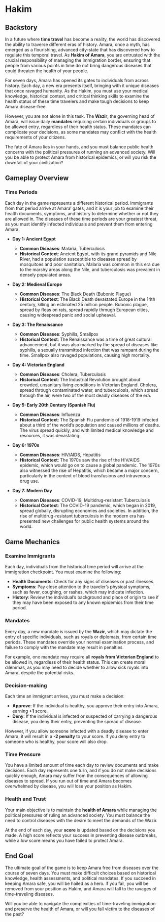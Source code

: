 # Hakim

## Backstory

In a future where **time travel** has become a reality, the world has discovered the ability to traverse different eras of history. Amara, once a myth, has emerged as a flourishing, advanced city-state that has discovered how to regulate this temporal travel. As **Hakim of Amara**, you are entrusted with the crucial responsibility of managing the immigration border, ensuring that people from various points in time do not bring dangerous diseases that could threaten the health of your people.

For seven days, Amara has opened its gates to individuals from across history. Each day, a new era presents itself, bringing with it unique diseases that once ravaged humanity. As the Hakim, you must use your medical knowledge, historical context, and critical thinking skills to examine the health status of these time travelers and make tough decisions to keep Amara disease-free.

However, you are not alone in this task. The **Wazir**, the governing head of Amara, will issue daily **mandates** requiring certain individuals or groups to be allowed entry, regardless of their health status. These mandates can complicate your decisions, as some mandates may conflict with the health requirements of your citizens.

The fate of Amara lies in your hands, and you must balance public health concerns with the political pressures of running an advanced society. Will you be able to protect Amara from historical epidemics, or will you risk the downfall of your civilization?

## Gameplay Overview

### Time Periods

Each day in the game represents a different historical period. Immigrants from that period arrive at Amara’ gates, and it is your job to examine their health documents, symptoms, and history to determine whether or not they are allowed in. The diseases of these time periods are your greatest threat, as you must identify infected individuals and prevent them from entering Amara.

- **Day 1: Ancient Egypt**

  - **Common Diseases**: Malaria, Tuberculosis
  - **Historical Context**: Ancient Egypt, with its grand pyramids and Nile River, had a population susceptible to diseases spread by mosquitoes and poor sanitation. Malaria was common in this era due to the marshy areas along the Nile, and tuberculosis was prevalent in densely populated areas.

- **Day 2: Medieval Europe**

  - **Common Diseases**: The Black Death (Bubonic Plague)
  - **Historical Context**: The Black Death devastated Europe in the 14th century, killing an estimated 25 million people. Bubonic plague, spread by fleas on rats, spread rapidly through European cities, causing widespread panic and social upheaval.

- **Day 3: The Renaissance**

  - **Common Diseases**: Syphilis, Smallpox
  - **Historical Context**: The Renaissance was a time of great cultural advancement, but it was also marked by the spread of diseases like syphilis, a sexually transmitted infection that was rampant during the time. Smallpox also ravaged populations, causing high mortality.

- **Day 4: Victorian England**

  - **Common Diseases**: Cholera, Tuberculosis
  - **Historical Context**: The Industrial Revolution brought about crowded, unsanitary living conditions in Victorian England. Cholera, spread through contaminated water, and tuberculosis, which spread through the air, were two of the most deadly diseases of the era.

- **Day 5: Early 20th Century (Spanish Flu)**

  - **Common Diseases**: Influenza
  - **Historical Context**: The Spanish Flu pandemic of 1918-1919 infected about a third of the world’s population and caused millions of deaths. The virus spread quickly, and with limited medical knowledge and resources, it was devastating.

- **Day 6: 1970s**

  - **Common Diseases**: HIV/AIDS, Hepatitis
  - **Historical Context**: The 1970s saw the rise of the HIV/AIDS epidemic, which would go on to cause a global pandemic. The 1970s also witnessed the rise of Hepatitis, which became a major concern, particularly in the context of blood transfusions and intravenous drug use.

- **Day 7: Modern Day**
  - **Common Diseases**: COVID-19, Multidrug-resistant Tuberculosis
  - **Historical Context**: The COVID-19 pandemic, which began in 2019, spread globally, disrupting economies and societies. In addition, the rise of multidrug-resistant tuberculosis in the modern era has presented new challenges for public health systems around the world.

## Game Mechanics

### Examine Immigrants

Each day, individuals from the historical time period will arrive at the immigration checkpoint. You must examine the following:

- **Health Documents**: Check for any signs of diseases or past illnesses.
- **Symptoms**: Pay close attention to the traveler’s physical symptoms, such as fever, coughing, or rashes, which may indicate infection.
- **History**: Review the individual’s background and place of origin to see if they may have been exposed to any known epidemics from their time period.

### Mandates

Every day, a new mandate is issued by the **Wazir**, which may dictate the entry of specific individuals, such as royals or diplomats, from certain time periods. These mandates override your normal examination process, and failure to comply with the mandate may result in penalties.

For example, one mandate may require all **royals from Victorian England** to be allowed in, regardless of their health status. This can create moral dilemmas, as you may need to decide whether to allow sick royals into Amara, despite the potential risks.

### Decision-making

Each time an immigrant arrives, you must make a decision:

- **Approve**: If the individual is healthy, you approve their entry into Amara, earning **+1** score.
- **Deny**: If the individual is infected or suspected of carrying a dangerous disease, you deny their entry, preventing the spread of disease.

However, if you allow someone infected with a deadly disease to enter Amara, it will result in a **-2 penalty** to your score. If you deny entry to someone who is healthy, your score will also drop.

### Time Pressure

You have a limited amount of time each day to review documents and make decisions. Each day represents one turn, and if you do not make decisions quickly enough, Amara may suffer from the consequences of allowing diseases to spread. If you run out of time and Amara becomes overwhelmed by disease, you will lose your position as Hakim.

### Health and Trust

Your main objective is to maintain the **health of Amara** while managing the political pressures of ruling an advanced society. You must balance the need to control diseases with the desire to meet the demands of the Wazir.

At the end of each day, your **score** is updated based on the decisions you made. A high score reflects your success in preventing disease outbreaks, while a low score means you have failed to protect Amara.

## End Goal

The ultimate goal of the game is to keep Amara free from diseases over the course of seven days. You must make difficult choices based on historical knowledge, health assessments, and political mandates. If you succeed in keeping Amara safe, you will be hailed as a hero. If you fail, you will be removed from your position as Hakim, and Amara will fall to the ravages of time-traveling diseases.

Will you be able to navigate the complexities of time-traveling immigration and preserve the health of Amara, or will you fall victim to the diseases of the past?
